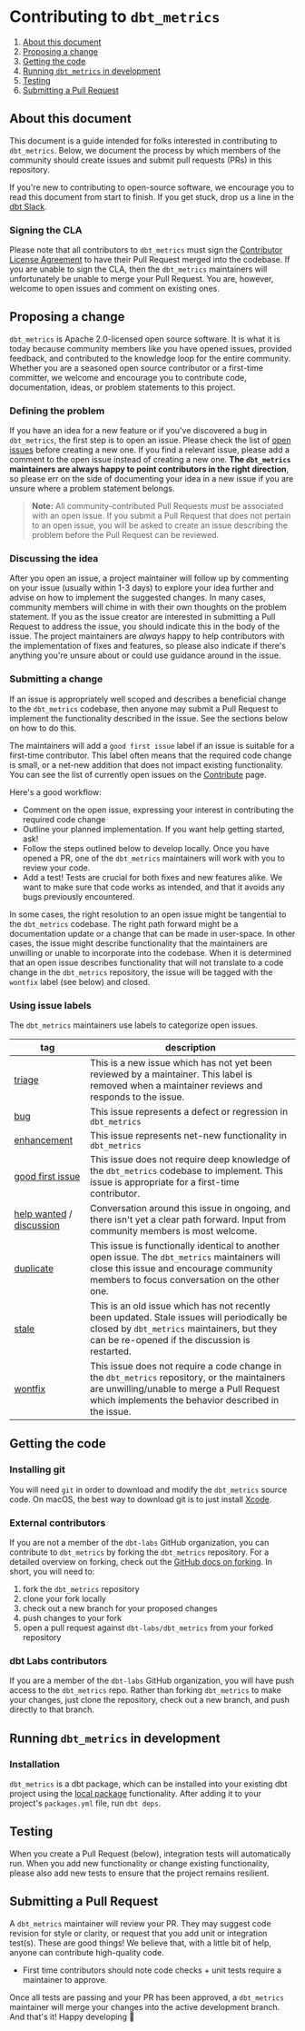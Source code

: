 # Contributing to `dbt_metrics`

1. [About this document](#about-this-document)
2. [Proposing a change](#proposing-a-change)
3. [Getting the code](#getting-the-code)
4. [Running `dbt_metrics` in development](#running-dbtmetrics-in-development)
6. [Testing](#testing)
7. [Submitting a Pull Request](#submitting-a-pull-request)

## About this document

This document is a guide intended for folks interested in contributing to `dbt_metrics`. Below, we document the process by which members of the community should create issues and submit pull requests (PRs) in this repository. 

If you're new to contributing to open-source software, we encourage you to read this document from start to finish. If you get stuck, drop us a line in the [dbt Slack](https://community.getdbt.com).

### Signing the CLA

Please note that all contributors to `dbt_metrics` must sign the [Contributor License Agreement](https://docs.getdbt.com/docs/contributor-license-agreements) to have their Pull Request merged into the codebase. If you are unable to sign the CLA, then the `dbt_metrics` maintainers will unfortunately be unable to merge your Pull Request. You are, however, welcome to open issues and comment on existing ones.

## Proposing a change

`dbt_metrics` is Apache 2.0-licensed open source software. It is what it is today because community members like you have opened issues, provided feedback, and contributed to the knowledge loop for the entire community. Whether you are a seasoned open source contributor or a first-time committer, we welcome and encourage you to contribute code, documentation, ideas, or problem statements to this project.

### Defining the problem

If you have an idea for a new feature or if you've discovered a bug in `dbt_metrics`, the first step is to open an issue. Please check the list of [open issues](https://github.com/dbt-labs/dbt_metrics/issues) before creating a new one. If you find a relevant issue, please add a comment to the open issue instead of creating a new one. **The `dbt_metrics` maintainers are always happy to point contributors in the right direction**, so please err on the side of documenting your idea in a new issue if you are unsure where a problem statement belongs.

> **Note:** All community-contributed Pull Requests _must_ be associated with an open issue. If you submit a Pull Request that does not pertain to an open issue, you will be asked to create an issue describing the problem before the Pull Request can be reviewed.

### Discussing the idea

After you open an issue, a project maintainer will follow up by commenting on your issue (usually within 1-3 days) to explore your idea further and advise on how to implement the suggested changes. In many cases, community members will chime in with their own thoughts on the problem statement. If you as the issue creator are interested in submitting a Pull Request to address the issue, you should indicate this in the body of the issue. The project maintainers are _always_ happy to help contributors with the implementation of fixes and features, so please also indicate if there's anything you're unsure about or could use guidance around in the issue.

### Submitting a change

If an issue is appropriately well scoped and describes a beneficial change to the `dbt_metrics` codebase, then anyone may submit a Pull Request to implement the functionality described in the issue. See the sections below on how to do this.

The maintainers will add a `good first issue` label if an issue is suitable for a first-time contributor. This label often means that the required code change is small, or a net-new addition that does not impact existing functionality. You can see the list of currently open issues on the [Contribute](https://github.com/dbt-labs/dbt_metrics/contribute) page.

Here's a good workflow:
- Comment on the open issue, expressing your interest in contributing the required code change
- Outline your planned implementation. If you want help getting started, ask!
- Follow the steps outlined below to develop locally. Once you have opened a PR, one of the `dbt_metrics` maintainers will work with you to review your code.
- Add a test! Tests are crucial for both fixes and new features alike. We want to make sure that code works as intended, and that it avoids any bugs previously encountered. 

In some cases, the right resolution to an open issue might be tangential to the `dbt_metrics` codebase. The right path forward might be a documentation update or a change that can be made in user-space. In other cases, the issue might describe functionality that the maintainers are unwilling or unable to incorporate into the codebase. When it is determined that an open issue describes functionality that will not translate to a code change in the `dbt_metrics` repository, the issue will be tagged with the `wontfix` label (see below) and closed.

### Using issue labels

The `dbt_metrics` maintainers use labels to categorize open issues.

| tag | description |
| --- | ----------- |
| [triage](https://github.com/dbt-labs/dbt_metrics/labels/triage) | This is a new issue which has not yet been reviewed by a maintainer. This label is removed when a maintainer reviews and responds to the issue. |
| [bug](https://github.com/dbt-labs/dbt_metrics/labels/bug) | This issue represents a defect or regression in `dbt_metrics` |
| [enhancement](https://github.com/dbt-labs/dbt_metrics/labels/enhancement) | This issue represents net-new functionality in `dbt_metrics` |
| [good first issue](https://github.com/dbt-labs/dbt_metrics/labels/good%20first%20issue) | This issue does not require deep knowledge of the `dbt_metrics` codebase to implement. This issue is appropriate for a first-time contributor. |
| [help wanted](https://github.com/dbt-labs/dbt_metrics/labels/help%20wanted) / [discussion](https://github.com/dbt-labs/dbt_metrics/labels/discussion) | Conversation around this issue in ongoing, and there isn't yet a clear path forward. Input from community members is most welcome. |
| [duplicate](https://github.com/dbt-labs/dbt_metrics/issues/duplicate) | This issue is functionally identical to another open issue. The `dbt_metrics` maintainers will close this issue and encourage community members to focus conversation on the other one. |
| [stale](https://github.com/dbt-labs/dbt_metrics/labels/stale) | This is an old issue which has not recently been updated. Stale issues will periodically be closed by `dbt_metrics` maintainers, but they can be re-opened if the discussion is restarted. |
| [wontfix](https://github.com/dbt-labs/dbt_metrics/labels/wontfix) | This issue does not require a code change in the `dbt_metrics` repository, or the maintainers are unwilling/unable to merge a Pull Request which implements the behavior described in the issue. |

## Getting the code

### Installing git

You will need `git` in order to download and modify the `dbt_metrics` source code. On macOS, the best way to download git is to just install [Xcode](https://developer.apple.com/support/xcode/).

### External contributors

If you are not a member of the `dbt-labs` GitHub organization, you can contribute to `dbt_metrics` by forking the `dbt_metrics` repository. For a detailed overview on forking, check out the [GitHub docs on forking](https://help.github.com/en/articles/fork-a-repo). In short, you will need to:

1. fork the `dbt_metrics` repository
2. clone your fork locally
3. check out a new branch for your proposed changes
4. push changes to your fork
5. open a pull request against `dbt-labs/dbt_metrics` from your forked repository

### dbt Labs contributors

If you are a member of the `dbt-labs` GitHub organization, you will have push access to the `dbt_metrics` repo. Rather than forking `dbt_metrics` to make your changes, just clone the repository, check out a new branch, and push directly to that branch.

## Running `dbt_metrics` in development

### Installation

`dbt_metrics` is a dbt package, which can be installed into your existing dbt project using the [local package](https://docs.getdbt.com/docs/building-a-dbt-project/package-management#local-packages) functionality. After adding it to your project's `packages.yml` file, run `dbt deps`.

## Testing

When you create a Pull Request (below), integration tests will automatically run. When you add new functionality or change existing functionality, please also add new tests to ensure that the project remains resilient.

## Submitting a Pull Request

A `dbt_metrics` maintainer will review your PR. They may suggest code revision for style or clarity, or request that you add unit or integration test(s). These are good things! We believe that, with a little bit of help, anyone can contribute high-quality code.
- First time contributors should note code checks + unit tests require a maintainer to approve.

Once all tests are passing and your PR has been approved, a `dbt_metrics` maintainer will merge your changes into the active development branch. And that's it! Happy developing :tada: